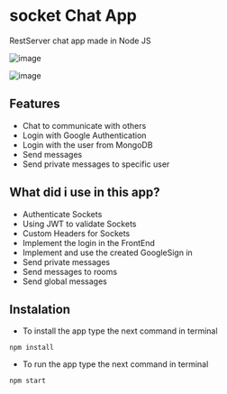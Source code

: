 # socket Chat App
RestServer chat app made in Node JS

![image](https://user-images.githubusercontent.com/51382458/205360646-3d36c96f-764d-4636-897b-ed1ffe6d51c7.png)

![image](https://user-images.githubusercontent.com/51382458/205361101-4ec83062-4556-45ff-b606-9ca0581a59c1.png)



## Features

* Chat to communicate with others
* Login with Google Authentication
* Login with the user from MongoDB
* Send messages
* Send private messages to specific user

## What did i use in this app?
  
* Authenticate Sockets
* Using JWT to validate Sockets
* Custom Headers for Sockets
* Implement the login in the FrontEnd
* Implement and use the created GoogleSign in
* Send private messages
* Send messages to rooms
* Send global messages
  
## Instalation

- To install the app type the next command in terminal

```
npm install
```

- To run the app type the next command in terminal

```
npm start
```
